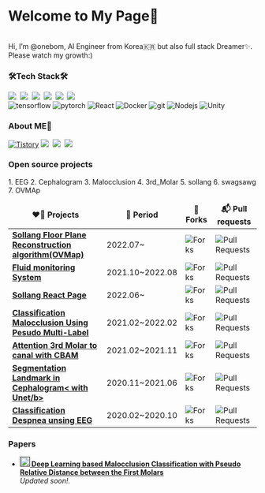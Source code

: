 <h1>Welcome to My Page👋</h1>
<p>
</br>  Hi, I’m @onebom, AI Engineer from Korea🇰🇷 but also full stack Dreamer✨.
</br> Please watch my growth:)
</p>

<h3>🛠Tech Stack🛠</h3>
<p>
  <img src="https://img.shields.io/badge/Python-3766AB?style=flat-square&logo=Python&logoColor=white"/></a>&nbsp 
  <img src="https://img.shields.io/badge/Java-007396?style=flat-square&logo=Java&logoColor=white"/></a>&nbsp 
  <img src="https://img.shields.io/badge/C++-00599C?style=flat-square&logo=C%2B%2B&logoColor=white"/></a>&nbsp 
  <img src="https://img.shields.io/badge/C-A8B9CC?style=flat-square&logo=C&logoColor=white"/></a>&nbsp 
  <img src="https://img.shields.io/badge/Javascript-ffb13b?style=flat-square&logo=javascript&logoColor=white"/></a>&nbsp 
  <img src="https://img.shields.io/badge/css-1572B6?style=flat-square&logo=css3&logoColor=white"/></a>&nbsp 
  <br>
  <img alt="tensorflow" src="https://img.shields.io/badge/-tensorflow-FF6F00?style=flat-square&logo=tensorflow&logoColor=white" />
  <img alt="pytorch" src="https://img.shields.io/badge/-pytorch-EE4C2C?style=flat-square&logo=pytorch&logoColor=white" />
  <img alt="React" src="https://img.shields.io/badge/-React-45b8d8?style=flat-square&logo=react&logoColor=white" />
  <img alt="Docker" src="https://img.shields.io/badge/-Docker-46a2f1?style=flat-square&logo=docker&logoColor=white" />
  <img alt="git" src="https://img.shields.io/badge/-Git-F05032?style=flat-square&logo=git&logoColor=white" />
  <img alt="Nodejs" src="https://img.shields.io/badge/-Nodejs-43853d?style=flat-square&logo=Node.js&logoColor=white" />
  <img alt="Unity" src="https://img.shields.io/badge/-Unity-FFFFFF?style=flat-square&logo=Unity&logoColor=black" />
</p>

<h3>About ME🌱</h3>
<p>
  <a href="https://bobjuk.tistory.com"><img alt="Tistory" src ="https://img.shields.io/badge/Tistory-black.svg?&style=for-the-badge"/></a>
  <a href="https://onebom.github.io"><img src="https://img.shields.io/badge/Github-181717?style=flat-square&logo=Github&logoColor=white&link=https://onebom.github.io"/></a>&nbsp
  <a href="https://www.instagram.com/wb_1205/"><img src="https://img.shields.io/badge/Instagram-E4405F?style=flat-square&logo=Instagram&logoColor=white&link=https://www.instagram.com/wb_1205/"/></a>&nbsp
  <a href="mailto:bomsister@gmail.com"><img src="https://img.shields.io/badge/Gmail-d14836?style=flat-square&logo=Gmail&logoColor=white&link=bomsister@gmail.com"/></a>
</p>


<h3>Open source projects</h3>
1. EEG
2. Cephalogram
3. Malocclusion
4. 3rd_Molar
5. sollang
6. swagsawg
7. OVMAp

<table>
  <thead align="center">
    <tr border: none;>
      <td><b> ❤️‍🔥 Projects</b></td>
      <td><b> 📅 Period</b></td>
      <td><b> 🔰 Forks</b></td>
      <td><b> 📬 Pull requests</b></td>
    </tr>
  </thead>
  <tbody>
    <tr>
      <td><a href=""><b>Sollang Floor Plane Reconstruction algorithm(OVMap)</b></a></td>
      <td>2022.07~</td>
      <td><img alt="Forks" src="https://?style=flat-square&labelColor=343b41"/></td>
      <td><img alt="Pull Requests" src="https://?style=flat-square&labelColor=343b41"/></td>
    </tr>
    <tr>
      <td><a href=""><b>Fluid monitoring System</b></a></td>
      <td>2021.10~2022.08</td>
      <td><img alt="Forks" src="https://?style=flat-square&labelColor=343b41"/></td>
      <td><img alt="Pull Requests" src="https://?style=flat-square&labelColor=343b41"/></td>
    </tr>
    <tr>
      <td><a href=""><b>Sollang React Page</b></a></td>
      <td>2022.06~</td>
      <td><img alt="Forks" src="https://?style=flat-square&labelColor=343b41"/></td>
      <td><img alt="Pull Requests" src="https://?style=flat-square&labelColor=343b41"/></td>
    </tr>
    <tr>
      <td><a href=""><b>Classification Malocclusion Using Pesudo Multi-Label</b></a></td>
      <td>2021.02~2022.02</td>
      <td><img alt="Forks" src="https://?style=flat-square&labelColor=343b41"/></td>
      <td><img alt="Pull Requests" src="https://?style=flat-square&labelColor=343b41"/></td>
    </tr>
    <tr>
      <td><a href=""><b>Attention 3rd Molar to canal with CBAM</b></a></td>
      <td>2021.02~2021.11</td>
      <td><img alt="Forks" src="https://?style=flat-square&labelColor=343b41"/></td>
      <td><img alt="Pull Requests" src="https://?style=flat-square&labelColor=343b41"/></td>
    </tr>
    <tr>
      <td><a href=""><b>Segmentation Landmark in Cephalogram< with Unet/b></a></td>
      <td>2020.11~2021.06</td>
      <td><img alt="Forks" src="https://?style=flat-square&labelColor=343b41"/></td>
      <td><img alt="Pull Requests" src="https://?style=flat-square&labelColor=343b41"/></td>
    </tr>
    <tr>
      <td><a href=""><b>Classification Despnea unsing EEG</b></a></td>
      <td>2020.02~2020.10</td>
      <td><img alt="Forks" src="https://?style=flat-square&labelColor=343b41"/></td>
      <td><img alt="Pull Requests" src="https://?style=flat-square&labelColor=343b41"/></td>
    </tr>

  </tbody>
</table>
<h3>Papers</h3>
<ul>
  <li><a href=""><b><img src="https://emojipedia-us.s3.dualstack.us-west-1.amazonaws.com/thumbs/240/apple/237/fire_1f525.png" width="20" alt="new" /> Deep Learning based Malocclusion Classification with Pseudo Relative Distance between the First Molars</b></a><br/><i>Updated soon!.</i></li>
</ul>

<!---
onebom/onebom is a ✨ special ✨ repository because its `README.md` (this file) appears on your GitHub profile.
You can click the Preview link to take a look at your changes.
--->

